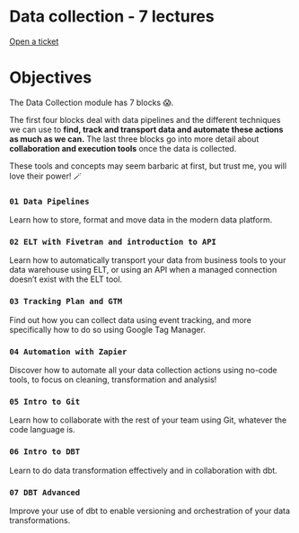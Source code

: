 <div id="content-partial" class="container-fluid">
<div class="syllabus-day p-4">
<div class="d-flex justify-content-between align-items-center">
<h1 class="mt-0">
Data collection <span class="dash module-header-span">-</span> <span class="module-header-span">7 lectures</span>
</h1>
</div>

<div class="syllabus-module-readme">
<div data-toggle="tooltip" data-title="No class today. Ticketing will resume on Sun, 10:30AM" class="float-right" data-original-title="" title="">
<a target="_blank" class="btn btn-default btn-ticket disabled" href="#">
<i class="fas fa-question"></i> Open a ticket
</a>      </div>

<h1 id="objectives">Objectives</h1>

<p>The Data Collection module has 7 blocks 😱.</p>

<p>The first four blocks deal with data pipelines and the different techniques we can use to <strong>find, track and transport data and automate these actions as much as we can.</strong> The last three blocks go into more detail about <strong>collaboration and execution tools</strong> once the data is collected.</p>

<p>These tools and concepts may seem barbaric at first, but trust me, you will love their power! 🪄</p>

<h3 id="01-data-pipelines"><strong><code>01 Data Pipelines</code></strong></h3>

<p>Learn how to store, format and move data in the modern data platform.</p>

<h3 id="02-elt-with-fivetran-and-introduction-to-api"><strong><code>02 ELT with Fivetran and introduction to API</code></strong></h3>

<p>Learn how to automatically transport your data from business tools to your data warehouse using ELT, or using an API when a managed connection doesn’t exist with the ELT tool.</p>

<h3 id="03-tracking-plan-and-gtm"><strong><code>03 Tracking Plan and GTM</code></strong></h3>

<p>Find out how you can collect data using event tracking, and more specifically how to do so using Google Tag Manager.</p>

<h3 id="04-automation-with-zapier"><strong><code>04 Automation with Zapier</code></strong></h3>

<p>Discover how to automate all your data collection actions using no-code tools, to focus on cleaning, transformation and analysis!</p>

<h3 id="05-intro-to-git"><strong><code>05 Intro to Git</code></strong></h3>

<p>Learn how to collaborate with the rest of your team using Git, whatever the code language is.</p>

<h3 id="06-intro-to-dbt"><strong><code>06 Intro to DBT</code></strong></h3>

<p>Learn to do data transformation effectively and in collaboration with dbt.</p>

<h3 id="07-dbt-advanced"><strong><code>07 DBT Advanced</code></strong></h3>

<p>Improve your use of dbt to enable versioning and orchestration of your data transformations.</p>

</div>
</div>

</div>